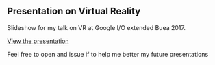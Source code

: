 ## Presentation on Virtual Reality

Slideshow for my talk on VR at Google I/O extended Buea 2017.

[View the presentation]( https://kraulain.github.io/virtual_reality_intro/index.html)

Feel free to open and issue if to help me better my future presentations